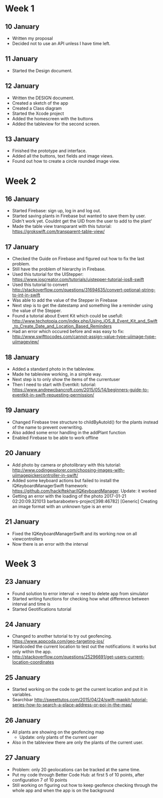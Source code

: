# Week 1

## 10 January
- Written my proposal
- Decided not to use an API unless I have time left. 

## 11 January
- Started the Design document. 

## 12 January
- Written the DESIGN document. 
- Created a sketch of the app
- Created a Class diagram
- Started the Xcode project
- Added the homescreen with the buttons
- Added the tableview for the second screen. 

## 13 January
- Finished the prototype and interface. 
- Added all the buttons, text fields and image views. 
- Found out how to create a circle rounded image view. 

# Week 2

## 16 January
- Started Firebase: sign up, log in and log out. 
- Started saving plants in Firebase but wanted to save them by user. Didn't work yet. Couldnt get the UID from the user to add to the plant'
- Made the table view transparant with this tutorial: https://grokswift.com/transparent-table-view/

## 17 January 
- Checked the Guide on Firebase and figured out how to fix the last problem. 
- Still have the problem of hierarchy in Firebase. 
- Used this tutorial for the UIStepper: https://www.ioscreator.com/tutorials/uistepper-tutorial-ios8-swift
- Used this tutorial to convert http://stackoverflow.com/questions/31694635/convert-optional-string-to-int-in-swift
- Was able to add the value of the Stepper in Firebase
- Next step is to get the datestamp and something like a reminder using the value of the Stepper. 
- Found a tutorial about Event Kit which could be usefull: http://www.techotopia.com/index.php/Using_iOS_8_Event_Kit_and_Swift_to_Create_Date_and_Location_Based_Reminders
- Had an error which occured before and was easy to fix: http://www.swifttocodes.com/cannot-assign-value-type-uiimage-type-uiimageview/

## 18 January
- Added a standard photo in the tableview. 
- Made he tableview working, in a simple way. 
- Next step is to only show the items of the currentuser
- Then I need to start with Eventkit: tutorial: https://www.andrewcbancroft.com/2015/05/14/beginners-guide-to-eventkit-in-swift-requesting-permission/

## 19 January
- Changed Firebase tree structure to childByAutoId() for the plants instead of the name to prevent overwriting. 
- Also added some error handling in the addPlant function
- Enabled Firebase to be able to work offline

## 20 January
- Add photo by camera or photolibrary with this tutorial: http://www.codingexplorer.com/choosing-images-with-uiimagepickercontroller-in-swift/
- Added some keyboard actions but failed to install the IQKeyboardManagerSwift framework: https://github.com/hackiftekhar/IQKeyboardManager. Update: it worked
- Getting an error with the loading of the photo 2017-01-21 02:20:09.321013 barbaraboeters-project[398:46782] [Generic] Creating an image format with an unknown type is an error

## 21 January
- Fixed the IQKeyboardManagerSwift and its working now on all viewcontrollers
- Now there is an error with the interval

# Week 3

## 23 January
- Found solution to error interval -> need to delete app from simulator
- Started writing functions for checking how what difference between interval and time is
- Started Geotifications tutorial 

## 24 January
- Changed to another tutorial to try out geofencing. https://www.appcoda.com/geo-targeting-ios/
- Hardcoded the current location to test out the notifications: it works but only within the app. 
- http://stackoverflow.com/questions/25296691/get-users-current-location-coordinates

## 25 January 
- Started working on the code to get the current location and put it in variables. 
- Searchbar http://sweettutos.com/2015/04/24/swift-mapkit-tutorial-series-how-to-search-a-place-address-or-poi-in-the-map/

## 26 January
- All plants are showing on the geofencing map
    - Update: only plants of the current user
- Also in the tableview there are only the plants of the current user. 

## 27 January
- Problem: only 20 geolocations can be tracked at the same time. 
- Put my code through Better Code Hub: at first 5 of 10 points, after configuration 7 of 10 points
- Still working on figuring out how to keep geofence checking through the whole app and when the app is on the background


